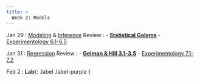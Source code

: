 ```yaml
---
title: >
  Week 2: Models
---
```


Jan 29 
: [Modeling](https://socialinteractionlab.github.io/psych710-notes/modeling-data.html) & [Inference](https://socialinteractionlab.github.io/psych710-notes/inference.html) Review
  : - [**Statistical Golems**](https://socialinteractionlab.github.io/psych710//assets/readings/golems.pdf)
    - [Experimentology 6.1-6.5](https://experimentology.io/006-inference.html)


Jan 31
: [Regression](https://socialinteractionlab.github.io/psych710-notes/linear-regression.html) Review 
  : - [**Gelman & Hill 3.1-3.5**](https://socialinteractionlab.github.io/psych710//assets/readings/gelmanhill_chapter3.pdf)
    - [Experimentology 7.1-7.2](https://experimentology.io/007-models.html#regression-models)

Feb 2 
: **Lab**{: .label .label-purple }

